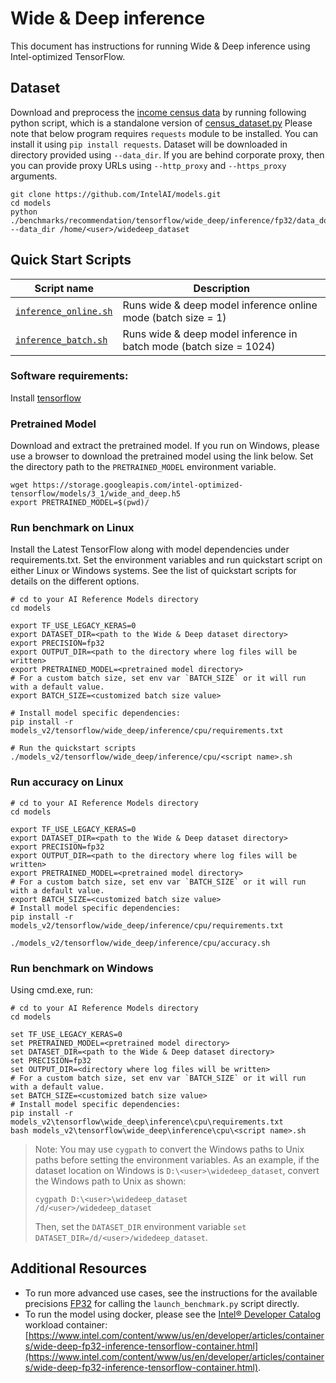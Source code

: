 <!--- 0. Title -->
# Wide & Deep inference

<!-- 10. Description -->

This document has instructions for running Wide & Deep inference using
Intel-optimized TensorFlow.

<!--- 30. Datasets -->
## Dataset
Download and preprocess the [income census data](https://archive.ics.uci.edu/ml/datasets/Census+Income) by running
following python script, which is a standalone version of [census_dataset.py](https://github.com/tensorflow/models/blob/v2.2.0/official/r1/wide_deep/census_dataset.py)
Please note that below program requires `requests` module to be installed. You can install it using `pip install requests`.
Dataset will be downloaded in directory provided using `--data_dir`. If you are behind corporate proxy, then you can provide proxy URLs
using `--http_proxy` and `--https_proxy` arguments.
```
git clone https://github.com/IntelAI/models.git
cd models
python ./benchmarks/recommendation/tensorflow/wide_deep/inference/fp32/data_download.py --data_dir /home/<user>/widedeep_dataset
```

<!--- 40. Quick Start Scripts -->
## Quick Start Scripts

| Script name | Description |
|-------------|-------------|
| [`inference_online.sh`](/models_v2/tensorflow/wide_deep/inference/cpu/inference_online.sh) | Runs wide & deep model inference online mode (batch size = 1)|
| [`inference_batch.sh`](/models_v2/tensorflow/wide_deep/inference/cpu/inference_batch.sh) | Runs wide & deep model inference in batch mode (batch size = 1024)|

### Software requirements:
Install [tensorflow](https://pypi.org/project/tf_nightly/)

### Pretrained Model
Download and extract the pretrained
model. If you run on Windows, please use a browser to download the pretrained model using the link below.
Set the directory path to the `PRETRAINED_MODEL` environment variable.
```
wget https://storage.googleapis.com/intel-optimized-tensorflow/models/3_1/wide_and_deep.h5
export PRETRAINED_MODEL=$(pwd)/
```

### Run benchmark on Linux
Install the Latest TensorFlow along with model dependencies under requirements.txt.
Set the environment variables and run quickstart script on either Linux or Windows systems. See the list of quickstart scripts for details on the different options.
```
# cd to your AI Reference Models directory
cd models

export TF_USE_LEGACY_KERAS=0
export DATASET_DIR=<path to the Wide & Deep dataset directory>
export PRECISION=fp32
export OUTPUT_DIR=<path to the directory where log files will be written>
export PRETRAINED_MODEL=<pretrained model directory>
# For a custom batch size, set env var `BATCH_SIZE` or it will run with a default value.
export BATCH_SIZE=<customized batch size value>

# Install model specific dependencies:
pip install -r models_v2/tensorflow/wide_deep/inference/cpu/requirements.txt

# Run the quickstart scripts
./models_v2/tensorflow/wide_deep/inference/cpu/<script name>.sh
```

### Run accuracy on Linux
```
# cd to your AI Reference Models directory
cd models

export TF_USE_LEGACY_KERAS=0
export DATASET_DIR=<path to the Wide & Deep dataset directory>
export PRECISION=fp32
export OUTPUT_DIR=<path to the directory where log files will be written>
export PRETRAINED_MODEL=<pretrained model directory>
# For a custom batch size, set env var `BATCH_SIZE` or it will run with a default value.
export BATCH_SIZE=<customized batch size value>
# Install model specific dependencies:
pip install -r models_v2/tensorflow/wide_deep/inference/cpu/requirements.txt

./models_v2/tensorflow/wide_deep/inference/cpu/accuracy.sh
```

### Run benchmark on Windows
Using cmd.exe, run:
```
# cd to your AI Reference Models directory
cd models

set TF_USE_LEGACY_KERAS=0
set PRETRAINED_MODEL=<pretrained model directory>
set DATASET_DIR=<path to the Wide & Deep dataset directory>
set PRECISION=fp32
set OUTPUT_DIR=<directory where log files will be written>
# For a custom batch size, set env var `BATCH_SIZE` or it will run with a default value.
set BATCH_SIZE=<customized batch size value>
# Install model specific dependencies:
pip install -r models_v2\tensorflow\wide_deep\inference\cpu\requirements.txt
bash models_v2\tensorflow\wide_deep\inference\cpu\<script name>.sh
```
> Note: You may use `cygpath` to convert the Windows paths to Unix paths before setting the environment variables.
As an example, if the dataset location on Windows is `D:\<user>\widedeep_dataset`, convert the Windows path to Unix as shown:
> ```
> cygpath D:\<user>\widedeep_dataset
> /d/<user>/widedeep_dataset
>```
>Then, set the `DATASET_DIR` environment variable `set DATASET_DIR=/d/<user>/widedeep_dataset`.

<!--- 90. Resource Links-->
## Additional Resources

* To run more advanced use cases, see the instructions for the available precisions [FP32](fp32/Advanced.md) [<int8 precision>](<int8 advanced readme link>) [<bfloat16 precision>](<bfloat16 advanced readme link>) for calling the `launch_benchmark.py` script directly.
* To run the model using docker, please see the [Intel® Developer Catalog](https://www.intel.com/content/www/us/en/developer/tools/software-catalog/containers.html)
  workload container:<br />
  [https://www.intel.com/content/www/us/en/developer/articles/containers/wide-deep-fp32-inference-tensorflow-container.html](https://www.intel.com/content/www/us/en/developer/articles/containers/wide-deep-fp32-inference-tensorflow-container.html).
